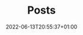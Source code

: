 ---
title: "Posts"
date: 2022-06-13T20:55:37+01:00
draft: false

## Test

showDate : false
showDateUpdated : false
showHeadingAnchors : false
showPagination : false
showReadingTime : false
showTableOfContents : true
showTaxonomies : false 
showWordCount : false
showSummary : false
sharingLinks : false

---